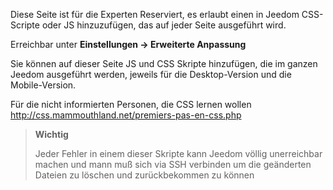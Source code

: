 Diese Seite ist für die Experten Reserviert, es erlaubt einen in Jeedom CSS-
Scripte oder JS hinzuzufügen, das auf jeder Seite ausgeführt wird.

Erreichbar unter **Einstellungen → Erweiterte Anpassung**

Sie können auf dieser Seite JS und CSS Skripte hinzufügen, die im ganzen
Jeedom ausgeführt werden, jeweils für die Desktop-Version und die 
Mobile-Version.

Für die nicht informierten Personen, die CSS lernen wollen
<http://css.mammouthland.net/premiers-pas-en-css.php>

> **Wichtig**
>
> Jeder Fehler in einem dieser Skripte kann Jeedom völlig unerreichbar
> machen und mann muß sich via SSH verbinden um die geänderten
> Dateien zu löschen und zurückbekommen zu können
